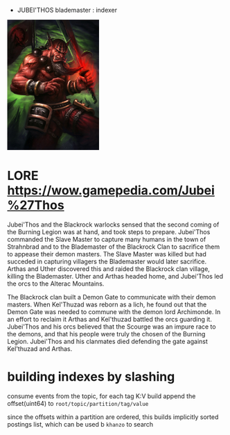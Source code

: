 * JUBEI'THOS blademaster : indexer

![jubei](../_/img/jubei.jpg)

# LORE https://wow.gamepedia.com/Jubei%27Thos

Jubei'Thos and the Blackrock warlocks sensed that the second coming of
the Burning Legion was at hand, and took steps to prepare. Jubei'Thos
commanded the Slave Master to capture many humans in the town of
Strahnbrad and to the Blademaster of the Blackrock Clan to sacrifice
them to appease their demon masters. The Slave Master was killed but
had succeded in capturing villagers the Blademaster would later
sacrifice. Arthas and Uther discovered this and raided the Blackrock
clan village, killing the Blademaster. Uther and Arthas headed home,
and Jubei'Thos led the orcs to the Alterac Mountains.

The Blackrock clan built a Demon Gate to communicate with their demon
masters. When Kel'Thuzad was reborn as a lich, he found out that the
Demon Gate was needed to commune with the demon lord Archimonde. In an
effort to reclaim it Arthas and Kel'thuzad battled the orcs guarding
it. Jubei'Thos and his orcs believed that the Scourge was an impure
race to the demons, and that his people were truly the chosen of the
Burning Legion. Jubei'Thos and his clanmates died defending the gate
against Kel'thuzad and Arthas.


# building indexes by slashing

consume events from the topic, for each tag K:V build append the
offset(uint64) to `root/topic/partition/tag/value`

since the offsets within a partition are ordered, this builds
implicitly sorted postings list, which can be used b `khanzo` to search

